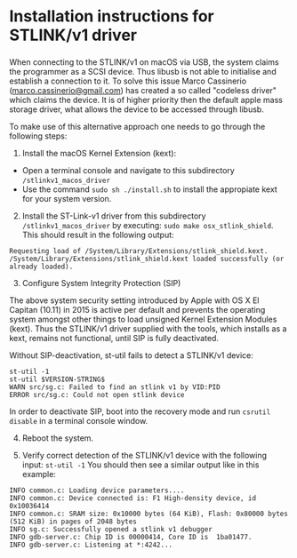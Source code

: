 ###
# Installation instructions for STLINK/v1 driver
###

When connecting to the STLINK/v1 on macOS via USB, the system claims the programmer as a SCSI device. Thus libusb is not able to initialise and establish a connection to it. To solve this issue Marco Cassinerio (marco.cassinerio@gmail.com) has created a so called "codeless driver" which claims the device. It is of higher priority then the default apple mass storage driver, what allows the device to be accessed through libusb.

To make use of this alternative approach one needs to go through the following steps:

1) Install the macOS Kernel Extension (kext):
 - Open a terminal console and navigate to this subdirectory `/stlinkv1_macos_driver`
 - Use the command ```sudo sh ./install.sh``` to install the appropiate kext for your system version.

2) Install the ST-Link-v1 driver from this subdirectory `/stlinkv1_macos_driver` by executing: ```sudo make osx_stlink_shield```. This should result in the following output:

```
Requesting load of /System/Library/Extensions/stlink_shield.kext.
/System/Library/Extensions/stlink_shield.kext loaded successfully (or already loaded).
```

3) Configure System Integrity Protection (SIP)

The above system security setting introduced by Apple with OS X El Capitan (10.11) in 2015 is active per default
and prevents the operating system amongst other things to load unsigned Kernel Extension Modules (kext).
Thus the STLINK/v1 driver supplied with the tools, which installs as a kext, remains not functional,
until SIP is fully deactivated.

Without SIP-deactivation, st-util fails to detect a STLINK/v1 device:

```
st-util -1
st-util $VERSION-STRING$
WARN src/sg.c: Failed to find an stlink v1 by VID:PID
ERROR src/sg.c: Could not open stlink device
```

In order to deactivate SIP, boot into the recovery mode and run ```csrutil disable``` in a terminal console window.

4) Reboot the system.

5) Verify correct detection of the STLINK/v1 device with the following input: `st-util -1`
You should then see a similar output like in this example:

```
INFO common.c: Loading device parameters....
INFO common.c: Device connected is: F1 High-density device, id 0x10036414
INFO common.c: SRAM size: 0x10000 bytes (64 KiB), Flash: 0x80000 bytes (512 KiB) in pages of 2048 bytes
INFO sg.c: Successfully opened a stlink v1 debugger
INFO gdb-server.c: Chip ID is 00000414, Core ID is  1ba01477.
INFO gdb-server.c: Listening at *:4242...
```

